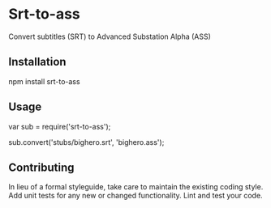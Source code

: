 Srt-to-ass
=========

Convert subtitles (SRT) to Advanced Substation Alpha (ASS)

## Installation

  npm install srt-to-ass

## Usage

  var sub = require('srt-to-ass');
  
  sub.convert('stubs/bighero.srt', 'bighero.ass');

## Contributing

In lieu of a formal styleguide, take care to maintain the existing coding style.
Add unit tests for any new or changed functionality. Lint and test your code.

